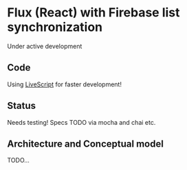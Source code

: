 # Flux (React) with Firebase list synchronization

Under active development

## Code

Using [LiveScript](http://livescript.net) for faster development!

## Status

Needs testing! Specs TODO via mocha and chai etc.

## Architecture and Conceptual model

TODO...